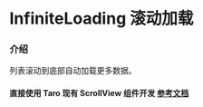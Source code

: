#  InfiniteLoading 滚动加载

### 介绍

列表滚动到底部自动加载更多数据。

#### 直接使用 Taro 现有 ScrollView 组件开发 [参考文档](https://docs.taro.zone/docs/components/viewContainer/scroll-view)
    